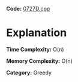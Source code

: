 **Code:** [0727D.cpp](./0727D.cpp)

# Explanation

**Time Complexity:** O(n)

**Memory Complexity:** O(n) 

**Category:** Greedy

